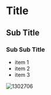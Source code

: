 # Title

## Sub Title 

### Sub Sub Title 

- item 1
- item 2
- item 3
  
![1302706](https://github.com/Emilyllin0310/ENCE_3210_uP_2024/assets/157821128/9be12bf8-d511-441e-b83e-533050014f7b)
